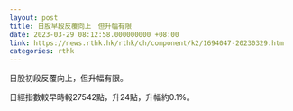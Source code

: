 ```yaml
---
layout: post
title: 日股早段反覆向上　但升幅有限
date: 2023-03-29 08:12:58.000000000 +08:00
link: https://news.rthk.hk/rthk/ch/component/k2/1694047-20230329.htm
categories: rthk
---
```


日股初段反覆向上，但升幅有限。

日經指數較早時報27542點，升24點，升幅約0.1%。
